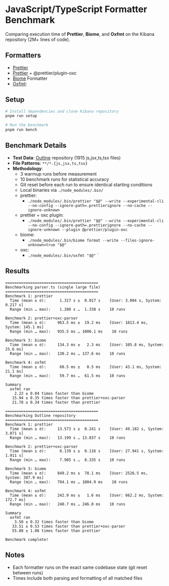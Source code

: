 # JavaScript/TypeScript Formatter Benchmark

Comparing execution time of **Prettier**, **Biome**, and **Oxfmt** on the Kibana repository (2M+ lines of code).

## Formatters

- [Prettier](https://prettier.io/)
- [Prettier](https://prettier.io/) + @prettier/plugin-oxc
- [Biome](https://biomejs.dev/) Formatter
- [Oxfmt](https://oxc.rs):

## Setup

```bash
# Install dependencies and clone Kibana repository
pnpm run setup

# Run the benchmark
pnpm run bench
```

## Benchmark Details

- **Test Data**: [Outline](https://github.com/outline/outline) repository (1915 js,jsx,ts,tsx files)
- **File Patterns**: `**/*.{js,jsx,ts,tsx}`
- **Methodology**:
  - 3 warmup runs before measurement
  - 10 benchmark runs for statistical accuracy
  - Git reset before each run to ensure identical starting conditions
  - Local binaries via `./node_modules/.bin/`
  - prettier:
    - `./node_modules/.bin/prettier "$@" --write --experimental-cli --no-config --ignore-path=.prettierignore --no-cache --ignore-unknown`
  - prettier + oxc plugin:
    - `./node_modules/.bin/prettier "$@" --write --experimental-cli --no-config --ignore-path=.prettierignore --no-cache --ignore-unknown --plugin @prettier/plugin-oxc`
  - biome:
    - `./node_modules/.bin/biome format --write --files-ignore-unknown=true "$@"`
  - oxc:
    - `./node_modules/.bin/oxfmt "$@"`
`

## Results

<!-- BENCHMARK_RESULTS_START -->
```
=========================================
Benchmarking parser.ts (single large file)
=========================================
Benchmark 1: prettier
  Time (mean ± σ):      1.317 s ±  0.017 s    [User: 3.004 s, System: 0.217 s]
  Range (min … max):    1.280 s …  1.338 s    10 runs
 
Benchmark 2: prettier+oxc-parser
  Time (mean ± σ):     963.5 ms ±  19.2 ms    [User: 1813.4 ms, System: 145.1 ms]
  Range (min … max):   935.5 ms … 1006.1 ms    10 runs
 
Benchmark 3: biome
  Time (mean ± σ):     134.3 ms ±   2.3 ms    [User: 105.8 ms, System: 25.6 ms]
  Range (min … max):   130.2 ms … 137.6 ms    10 runs
 
Benchmark 4: oxfmt
  Time (mean ± σ):      60.5 ms ±   0.5 ms    [User: 43.1 ms, System: 21.1 ms]
  Range (min … max):    59.7 ms …  61.5 ms    10 runs
 
Summary
  oxfmt ran
    2.22 ± 0.04 times faster than biome
   15.94 ± 0.35 times faster than prettier+oxc-parser
   21.78 ± 0.34 times faster than prettier

=========================================
Benchmarking Outline repository
=========================================
Benchmark 1: prettier
  Time (mean ± σ):     13.573 s ±  0.241 s    [User: 49.182 s, System: 3.071 s]
  Range (min … max):   13.199 s … 13.837 s    10 runs
 
Benchmark 2: prettier+oxc-parser
  Time (mean ± σ):      8.139 s ±  0.116 s    [User: 27.941 s, System: 1.911 s]
  Range (min … max):    7.985 s …  8.335 s    10 runs
 
Benchmark 3: biome
  Time (mean ± σ):     849.2 ms ±  78.1 ms    [User: 2526.5 ms, System: 387.9 ms]
  Range (min … max):   794.1 ms … 1004.9 ms    10 runs
 
Benchmark 4: oxfmt
  Time (mean ± σ):     242.9 ms ±   1.6 ms    [User: 662.2 ms, System: 172.7 ms]
  Range (min … max):   240.7 ms … 246.0 ms    10 runs
 
Summary
  oxfmt ran
    3.50 ± 0.32 times faster than biome
   33.51 ± 0.53 times faster than prettier+oxc-parser
   55.88 ± 1.06 times faster than prettier

Benchmark complete!
```
<!-- BENCHMARK_RESULTS_END -->

## Notes

- Each formatter runs on the exact same codebase state (git reset between runs)
- Times include both parsing and formatting of all matched files
